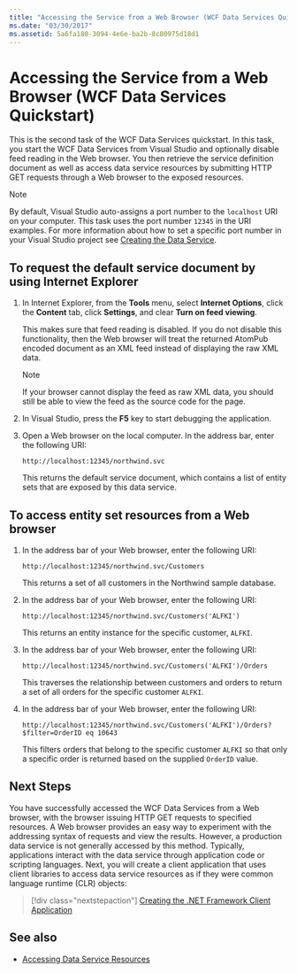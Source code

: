 ```yaml
---
title: "Accessing the Service from a Web Browser (WCF Data Services Quickstart)"
ms.date: "03/30/2017"
ms.assetid: 5a6fa180-3094-4e6e-ba2b-8c80975d18d1
---
```

# Accessing the Service from a Web Browser (WCF Data Services Quickstart)

This is the second task of the WCF Data Services quickstart. In this task, you start the WCF Data Services from Visual Studio and optionally disable feed reading in the Web browser. You then retrieve the service definition document as well as access data service resources by submitting HTTP GET requests through a Web browser to the exposed resources.

> [!NOTE]
> By default, Visual Studio auto-assigns a port number to the `localhost` URI on your computer. This task uses the port number `12345` in the URI examples. For more information about how to set a specific port number in your Visual Studio project see [Creating the Data Service](../../../../docs/framework/data/wcf/creating-the-data-service.md).

## To request the default service document by using Internet Explorer

1. In Internet Explorer, from the **Tools** menu, select **Internet Options**, click the **Content** tab, click **Settings**, and clear **Turn on feed viewing**.

     This makes sure that feed reading is disabled. If you do not disable this functionality, then the Web browser will treat the returned AtomPub encoded document as an XML feed instead of displaying the raw XML data.

    > [!NOTE]
    > If your browser cannot display the feed as raw XML data, you should still be able to view the feed as the source code for the page.

2. In Visual Studio, press the **F5** key to start debugging the application.

3. Open a Web browser on the local computer. In the address bar, enter the following URI:

    ```
    http://localhost:12345/northwind.svc
    ```

     This returns the default service document, which contains a list of entity sets that are exposed by this data service.

## To access entity set resources from a Web browser

1. In the address bar of your Web browser, enter the following URI:

    ```
    http://localhost:12345/northwind.svc/Customers
    ```

     This returns a set of all customers in the Northwind sample database.

2. In the address bar of your Web browser, enter the following URI:

    ```
    http://localhost:12345/northwind.svc/Customers('ALFKI')
    ```

     This returns an entity instance for the specific customer, `ALFKI`.

3. In the address bar of your Web browser, enter the following URI:

    ```
    http://localhost:12345/northwind.svc/Customers('ALFKI')/Orders
    ```

     This traverses the relationship between customers and orders to return a set of all orders for the specific customer `ALFKI`.

4. In the address bar of your Web browser, enter the following URI:

    ```
    http://localhost:12345/northwind.svc/Customers('ALFKI')/Orders?$filter=OrderID eq 10643
    ```

     This filters orders that belong to the specific customer `ALFKI` so that only a specific order is returned based on the supplied `OrderID` value.

## Next Steps

You have successfully accessed the WCF Data Services from a Web browser, with the browser issuing HTTP GET requests to specified resources. A Web browser provides an easy way to experiment with the addressing syntax of requests and view the results. However, a production data service is not generally accessed by this method. Typically, applications interact with the data service through application code or scripting languages. Next, you will create a client application that uses client libraries to access data service resources as if they were common language runtime (CLR) objects:

> [!div class="nextstepaction"]
> [Creating the .NET Framework Client Application](../../../../docs/framework/data/wcf/creating-the-dotnet-client-application-wcf-data-services-quickstart.md)

## See also

- [Accessing Data Service Resources](../../../../docs/framework/data/wcf/accessing-data-service-resources-wcf-data-services.md)
